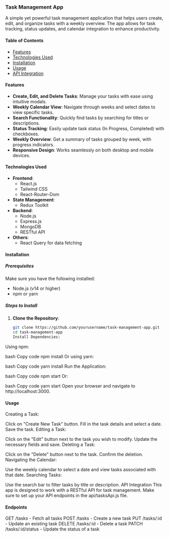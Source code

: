 ### Task Management App

A simple yet powerful task management application that helps users create, edit, and organize tasks with a weekly overview. The app allows for task tracking, status updates, and calendar integration to enhance productivity.

#### Table of Contents

-  [Features](#features)
-  [Technologies Used](#technologies-used)
-  [Installation](#installation)
-  [Usage](#usage)
-  [API Integration](#api-integration)

#### Features

-  **Create, Edit, and Delete Tasks**: Manage your tasks with ease using intuitive modals.
-  **Weekly Calendar View**: Navigate through weeks and select dates to view specific tasks.
-  **Search Functionality**: Quickly find tasks by searching for titles or descriptions.
-  **Status Tracking**: Easily update task status (In Progress, Completed) with checkboxes.
-  **Weekly Overview**: Get a summary of tasks grouped by week, with progress indicators.
-  **Responsive Design**: Works seamlessly on both desktop and mobile devices.

#### Technologies Used

-  **Frontend**:
   -  React.js
   -  Tailwind CSS
   -  React-Router-Dom
-  **State Management**:
   -  Redux Toolkit
-  **Backend**:
   -  Node.js
   -  Express.js
   -  MongoDB
   -  RESTful API
-  **Others**:
   -  React Query for data fetching

#### Installation

##### Prerequisites

Make sure you have the following installed:

-  Node.js (v14 or higher)
-  npm or yarn

##### Steps to Install

1. **Clone the Repository**:

   ```bash
   git clone https://github.com/yourusername/task-management-app.git
   cd task-management-app
   Install Dependencies:
   ```

Using npm:

bash
Copy code
npm install
Or using yarn:

bash
Copy code
yarn install
Run the Application:

bash
Copy code
npm start
Or:

bash
Copy code
yarn start
Open your browser and navigate to http://localhost:3000.

#### Usage
Creating a Task:

Click on "Create New Task" button.
Fill in the task details and select a date.
Save the task.
Editing a Task:

Click on the "Edit" button next to the task you wish to modify.
Update the necessary fields and save.
Deleting a Task:

Click on the "Delete" button next to the task.
Confirm the deletion.
Navigating the Calendar:

Use the weekly calendar to select a date and view tasks associated with that date.
Searching Tasks:

Use the search bar to filter tasks by title or description.
API Integration
This app is designed to work with a RESTful API for task management. Make sure to set up your API endpoints in the api/tasksApi.js file.

#### Endpoints
GET /tasks - Fetch all tasks
POST /tasks - Create a new task
PUT /tasks/:id - Update an existing task
DELETE /tasks/:id - Delete a task
PATCH /tasks/:id/status - Update the status of a task
